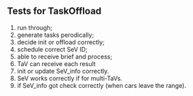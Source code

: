 ## Tests for TaskOffload
1) run through;
2) generate tasks perodically;
3) decide init or offload correctly;    
4) schedule correct SeV ID;
5) able to receive brief and process;   
6) TaV can receive each result
7) init or update SeV_info correctly.
8) SeV works correctly if for multi-TaVs.
9) if SeV_info got check correctly (when cars leave the range).
